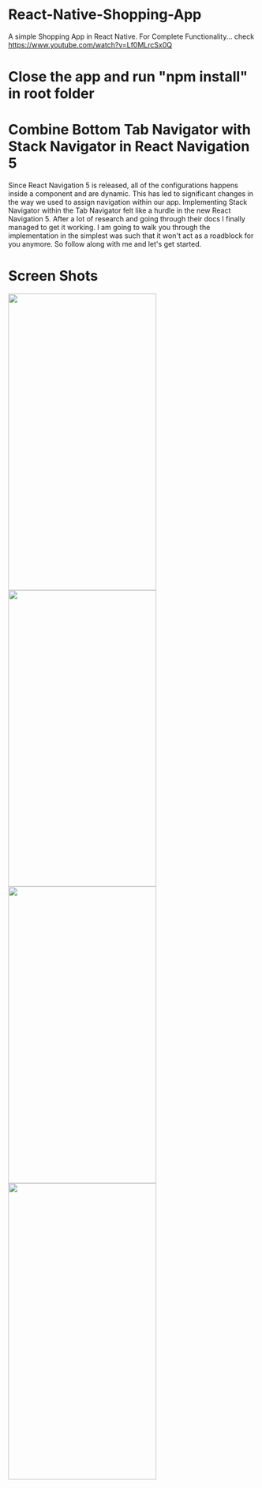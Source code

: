 # React-Native-Shopping-App
A simple Shopping App in React Native. For Complete Functionality... check https://www.youtube.com/watch?v=Lf0MLrcSx0Q
# Close the app and run "npm install" in root folder


# Combine Bottom Tab Navigator with Stack Navigator in React Navigation 5
Since React Navigation 5 is released, all of the configurations happens inside a component and are dynamic. This has led to significant changes in the way we used to assign navigation within our app. Implementing Stack Navigator within the Tab Navigator felt like a hurdle in the new React Navigation 5. After a lot of research and going through their docs I finally managed to get it working. I am going to walk you through the implementation in the simplest was such that it won't act as a roadblock for you anymore. So follow along with me and let's get started.

# Screen Shots

<img src="ScreenShots/1.jpg" width="300" height="600"/>  <img src="screen-shot/1.jpg" width="300" height="600"/>
<img src="ScreenShots/3.jpg" width="300" height="600"/>  <img src="Screen-shot/2.jpg" width="300" height="600"/>
